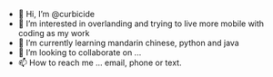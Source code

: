 - 👋 Hi, I’m @curbicide
- 👀 I’m interested in overlanding and trying to live more mobile with coding as my work
- 🌱 I’m currently learning mandarin chinese, python and java
- 💞️ I’m looking to collaborate on ... 
- 📫 How to reach me ... email, phone or text.

<!---
curbicide/curbicide is a ✨ special ✨ repository because its `README.md` (this file) appears on your GitHub profile.
You can click the Preview link to take a look at your changes.
--->

